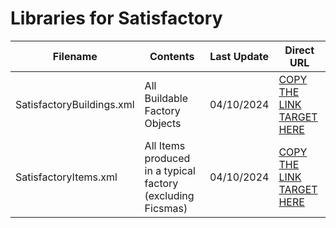 # Libraries for Satisfactory

|    Filename   | Contents                      | Last Update | Direct URL |
| ------------- | ----------------------------- | ----------- | ---------- |
| SatisfactoryBuildings.xml | All Buildable Factory Objects | 04/10/2024  | [COPY THE LINK TARGET HERE](https://raw.githubusercontent.com/schnow265/drawioLibraries/refs/heads/master/Games/Satisfactory/SatisfactoryBuildings.xml) |
| SatisfactoryItems.xml | All Items produced in a typical factory (excluding Ficsmas) | 04/10/2024 | [COPY THE LINK TARGET HERE](https://raw.githubusercontent.com/schnow265/drawioLibraries/refs/heads/master/Games/Satisfactory/SatisfactoryItems.xml) |
